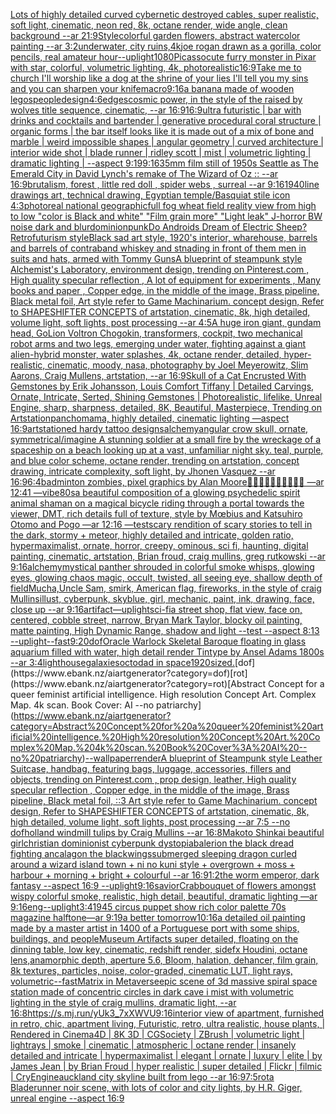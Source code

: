 [Lots of highly detailed curved cybernetic destroyed cables, super realistic, soft light, cinematic, neon red, 8k, octane render, wide angle, clean background --ar 21:9](https://www.ebank.nz/aiartgenerator?category=Lots%20of%20highly%20detailed%20curved%20cybernetic%20destroyed%20cables%2C%20super%20realistic%2C%20soft%20light%2C%20cinematic%2C%20neon%20red%2C%208k%2C%20octane%20render%2C%20wide%20angle%2C%20clean%20background%20--ar%2021%3A9)[Style](https://www.ebank.nz/aiartgenerator?category=Style)[colorful garden flowers, abstract watercolor painting --ar 3:2](https://www.ebank.nz/aiartgenerator?category=colorful%20garden%20flowers%2C%20abstract%20watercolor%20painting%20--ar%203%3A2)[underwater, city ruins,4k](https://www.ebank.nz/aiartgenerator?category=underwater%2C%20city%20ruins%2C4k)[joe rogan drawn as a gorilla, color pencils, real amateur hour](https://www.ebank.nz/aiartgenerator?category=joe%20rogan%20drawn%20as%20a%20gorilla%2C%20color%20pencils%2C%20real%20amateur%20hour)[--uplight](https://www.ebank.nz/aiartgenerator?category=--uplight)[1080](https://www.ebank.nz/aiartgenerator?category=1080)[Picasso](https://www.ebank.nz/aiartgenerator?category=Picasso)[cute furry monster in Pixar with star, colorful, volumetric lighting, 4k, photorealistic](https://www.ebank.nz/aiartgenerator?category=cute%20furry%20monster%20in%20Pixar%20with%20star%2C%20colorful%2C%20volumetric%20lighting%2C%204k%2C%20photorealistic)[16:9](https://www.ebank.nz/aiartgenerator?category=16%3A9)[Take me to church I'll worship like a dog at the shrine of your lies I'll tell you my sins and you can sharpen your knife](https://www.ebank.nz/aiartgenerator?category=Take%20me%20to%20church%20I%27ll%20worship%20like%20a%20dog%20at%20the%20shrine%20of%20your%20lies%20I%27ll%20tell%20you%20my%20sins%20and%20you%20can%20sharpen%20your%20knife)[macro](https://www.ebank.nz/aiartgenerator?category=macro)[9:16](https://www.ebank.nz/aiartgenerator?category=9%3A16)[a banana made of wooden legos](https://www.ebank.nz/aiartgenerator?category=a%20banana%20made%20of%20wooden%20legos)[people](https://www.ebank.nz/aiartgenerator?category=people)[design](https://www.ebank.nz/aiartgenerator?category=design)[4:6](https://www.ebank.nz/aiartgenerator?category=4%3A6)[edges](https://www.ebank.nz/aiartgenerator?category=edges)[cosmic power, in the style of the raised by wolves title sequence, cinematic, --ar 16:9](https://www.ebank.nz/aiartgenerator?category=cosmic%20power%2C%20in%20the%20style%20of%20the%20raised%20by%20wolves%20title%20sequence%2C%20cinematic%2C%20--ar%2016%3A9)[16:9](https://www.ebank.nz/aiartgenerator?category=16%3A9)[ultra futuristic | bar with drinks and cocktails and bartender | generative procedural coral structure | organic forms | the bar itself looks like it is made out of a mix of bone and marble | weird impossible shapes | angular geometry | curved architecture | interior wide shot | blade  runner | ridley scott | mist | volumetric lighting | dramatic lighting | --aspect 9:19](https://www.ebank.nz/aiartgenerator?category=ultra%20futuristic%20%7C%20bar%20with%20drinks%20and%20cocktails%20and%20bartender%20%7C%20generative%20procedural%20coral%20structure%20%7C%20organic%20forms%20%7C%20the%20bar%20itself%20looks%20like%20it%20is%20made%20out%20of%20a%20mix%20of%20bone%20and%20marble%20%7C%20weird%20impossible%20shapes%20%7C%20angular%20geometry%20%7C%20curved%20architecture%20%7C%20interior%20wide%20shot%20%7C%20blade%20%20runner%20%7C%20ridley%20scott%20%7C%20mist%20%7C%20volumetric%20lighting%20%7C%20dramatic%20lighting%20%7C%20--aspect%209%3A19)[9:16](https://www.ebank.nz/aiartgenerator?category=9%3A16)[35mm film still of 1950s Seattle as The Emerald City in David Lynch's remake of The Wizard of Oz :: --ar 16:9](https://www.ebank.nz/aiartgenerator?category=35mm%20film%20still%20of%201950s%20Seattle%20as%20The%20Emerald%20City%20in%20David%20Lynch%27s%20remake%20of%20The%20Wizard%20of%20Oz%20%3A%3A%20--ar%2016%3A9)[brutalism, forest , little red doll , spider webs , surreal --ar 9:16](https://www.ebank.nz/aiartgenerator?category=brutalism%2C%20forest%20%2C%20little%20red%20doll%20%2C%20spider%20webs%20%2C%20surreal%20--ar%209%3A16)[1940](https://www.ebank.nz/aiartgenerator?category=1940)[line drawings art, technical drawing, Egyptian temple](https://www.ebank.nz/aiartgenerator?category=line%20drawings%20art%2C%20technical%20drawing%2C%20Egyptian%20temple)[/Basquiat stile icon 4:3](https://www.ebank.nz/aiartgenerator?category=/Basquiat%20stile%20icon%204%3A3)[photoreal national geographicfull fog wheat field reality view from high to low "color is Black and white" "Film grain more" "Light leak" J-horror BW noise dark and blur](https://www.ebank.nz/aiartgenerator?category=photoreal%20national%20geographicfull%20fog%20wheat%20field%20reality%20view%20from%20high%20to%20low%20%22color%20is%20Black%20and%20white%22%20%22Film%20grain%20more%22%20%22Light%20leak%22%20J-horror%20BW%20noise%20dark%20and%20blur)[dominionpunk](https://www.ebank.nz/aiartgenerator?category=dominionpunk)[Do Androids Dream of Electric Sheep? Retrofuturism style](https://www.ebank.nz/aiartgenerator?category=Do%20Androids%20Dream%20of%20Electric%20Sheep%3F%20Retrofuturism%20style)[Black sad art style, 1920's interior, wharehouse, barrels and barrels of contraband whiskey and stnading in front of them men in suits and hats, armed with Tommy Guns](https://www.ebank.nz/aiartgenerator?category=Black%20sad%20art%20style%2C%201920%27s%20interior%2C%20wharehouse%2C%20barrels%20and%20barrels%20of%20contraband%20whiskey%20and%20stnading%20in%20front%20of%20them%20men%20in%20suits%20and%20hats%2C%20armed%20with%20Tommy%20Guns)[A blueprint of steampunk style Alchemist's Laboratory,  environment  design,  trending on Pinterest.com  , High quality specular reflection , A lot of equipment for experiments , Many books and paper ,  Copper  edge, in the middle of the image, Brass pipeline,  Black metal foil,  Art style refer to Game Machinarium.  concept design, Refer to SHAPESHIFTER CONCEPTS  of artstation, cinematic,  8k, high detailed,  volume light,  soft lights,  post processing    --ar 4:5](https://www.ebank.nz/aiartgenerator?category=A%20blueprint%20of%20steampunk%20style%20Alchemist%27s%20Laboratory%2C%20%20environment%20%20design%2C%20%20trending%20on%20Pinterest.com%20%20%2C%20High%20quality%20specular%20reflection%20%2C%20A%20lot%20of%20equipment%20for%20experiments%20%2C%20Many%20books%20and%20paper%20%2C%20%20Copper%20%20edge%2C%20in%20the%20middle%20of%20the%20image%2C%20Brass%20pipeline%2C%20%20Black%20metal%20foil%2C%20%20Art%20style%20refer%20to%20Game%20Machinarium.%20%20concept%20design%2C%20Refer%20to%20SHAPESHIFTER%20CONCEPTS%20%20of%20artstation%2C%20cinematic%2C%20%208k%2C%20high%20detailed%2C%20%20volume%20light%2C%20%20soft%20lights%2C%20%20post%20processing%20%20%20%20--ar%204%3A5)[A huge iron giant, gundam head, GoLion Voltron Chogokin, transformers, cockpit, two mechanical robot arms and two legs, emerging under water, fighting against a giant alien-hybrid monster, water splashes, 4k, octane render, detailed, hyper-realistic, cinematic, moody, nasa, photography by Joel Meyerowitz, Slim Aarons, Craig Mullens, artstation, --ar 16:9](https://www.ebank.nz/aiartgenerator?category=A%20huge%20iron%20giant%2C%20gundam%20head%2C%20GoLion%20Voltron%20Chogokin%2C%20transformers%2C%20cockpit%2C%20two%20mechanical%20robot%20arms%20and%20two%20legs%2C%20emerging%20under%20water%2C%20fighting%20against%20a%20giant%20alien-hybrid%20monster%2C%20water%20splashes%2C%204k%2C%20octane%20render%2C%20detailed%2C%20hyper-realistic%2C%20cinematic%2C%20moody%2C%20nasa%2C%20photography%20by%20Joel%20Meyerowitz%2C%20Slim%20Aarons%2C%20Craig%20Mullens%2C%20artstation%2C%20--ar%2016%3A9)[Skull of a Cat Encrusted With Gemstones by Erik Johansson, Louis Comfort Tiffany | Detailed Carvings, Ornate, Intricate, Serted,  Shining Gemstones | Photorealistic, lifelike, Unreal Engine, sharp, sharpness, detailed, 8K, Beautiful, Masterpiece, Trending on Artstation](https://www.ebank.nz/aiartgenerator?category=Skull%20of%20a%20Cat%20Encrusted%20With%20Gemstones%20by%20Erik%20Johansson%2C%20Louis%20Comfort%20Tiffany%20%7C%20Detailed%20Carvings%2C%20Ornate%2C%20Intricate%2C%20Serted%2C%20%20Shining%20Gemstones%20%7C%20Photorealistic%2C%20lifelike%2C%20Unreal%20Engine%2C%20sharp%2C%20sharpness%2C%20detailed%2C%208K%2C%20Beautiful%2C%20Masterpiece%2C%20Trending%20on%20Artstation)[panchomama, highly detailed, cinematic lighting —aspect 16:9](https://www.ebank.nz/aiartgenerator?category=panchomama%2C%20highly%20detailed%2C%20cinematic%20lighting%20%E2%80%94aspect%2016%3A9)[artstation](https://www.ebank.nz/aiartgenerator?category=artstation)[ed hardy tattoo designs](https://www.ebank.nz/aiartgenerator?category=ed%20hardy%20tattoo%20designs)[alchemy](https://www.ebank.nz/aiartgenerator?category=alchemy)[angular crow skull, ornate, symmetrical](https://www.ebank.nz/aiartgenerator?category=angular%20crow%20skull%2C%20ornate%2C%20symmetrical)[/imagine A stunning soldier at a small fire by the wreckage of a spaceship on a beach looking up at a vast, unfamiliar night sky. teal, purple, and blue color scheme, octane render, trending on artstation, concept drawing, intricate complexity, soft light, by Jhonen Vasquez --ar 16:9](https://www.ebank.nz/aiartgenerator?category=/imagine%20A%20stunning%20soldier%20at%20a%20small%20fire%20by%20the%20wreckage%20of%20a%20spaceship%20on%20a%20beach%20looking%20up%20at%20a%20vast%2C%20unfamiliar%20night%20sky.%20teal%2C%20purple%2C%20and%20blue%20color%20scheme%2C%20octane%20render%2C%20trending%20on%20artstation%2C%20concept%20drawing%2C%20intricate%20complexity%2C%20soft%20light%2C%20by%20Jhonen%20Vasquez%20--ar%2016%3A9)[6:4](https://www.ebank.nz/aiartgenerator?category=6%3A4)[badminton zombies, pixel graphics by Alan Moore](https://www.ebank.nz/aiartgenerator?category=badminton%20zombies%2C%20pixel%20graphics%20by%20Alan%20Moore)[🧬🧬🧬🧬🧬🧬🧬🧬🧬🧬 —ar 12:41 —vibe](https://www.ebank.nz/aiartgenerator?category=%F0%9F%A7%AC%F0%9F%A7%AC%F0%9F%A7%AC%F0%9F%A7%AC%F0%9F%A7%AC%F0%9F%A7%AC%F0%9F%A7%AC%F0%9F%A7%AC%F0%9F%A7%AC%F0%9F%A7%AC%20%E2%80%94ar%2012%3A41%20%E2%80%94vibe)[80s](https://www.ebank.nz/aiartgenerator?category=80s)[a beautiful composition of a glowing psychedelic spirit animal shaman on a magical bicycle riding through a portal towards the viewer, DMT,  rich details full of texture, style by Mœbius and Katsuhiro Otomo and Pogo —ar 12:16 —test](https://www.ebank.nz/aiartgenerator?category=a%20beautiful%20composition%20of%20a%20glowing%20psychedelic%20spirit%20animal%20shaman%20on%20a%20magical%20bicycle%20riding%20through%20a%20portal%20towards%20the%20viewer%2C%20DMT%2C%20%20rich%20details%20full%20of%20texture%2C%20style%20by%20M%C5%93bius%20and%20Katsuhiro%20Otomo%20and%20Pogo%20%E2%80%94ar%2012%3A16%20%E2%80%94test)[scary rendition of scary stories to tell in the dark, stormy + meteor, highly detailed and intricate, golden ratio, hypermaximalist, ornate, horror, creepy, ominous, sci fi, haunting, digital painting, cinematic, artstation, Brian froud, craig mullins, greg rutkowski --ar 9:16](https://www.ebank.nz/aiartgenerator?category=scary%20rendition%20of%20scary%20stories%20to%20tell%20in%20the%20dark%2C%20stormy%20%2B%20meteor%2C%20highly%20detailed%20and%20intricate%2C%20golden%20ratio%2C%20hypermaximalist%2C%20ornate%2C%20horror%2C%20creepy%2C%20ominous%2C%20sci%20fi%2C%20haunting%2C%20digital%20painting%2C%20cinematic%2C%20artstation%2C%20Brian%20froud%2C%20craig%20mullins%2C%20greg%20rutkowski%20--ar%209%3A16)[alchemy](https://www.ebank.nz/aiartgenerator?category=alchemy)[mystical panther shrouded in colorful smoke whisps, glowing eyes, glowing chaos magic, occult, twisted, all seeing eye, shallow depth of field](https://www.ebank.nz/aiartgenerator?category=mystical%20panther%20shrouded%20in%20colorful%20smoke%20whisps%2C%20glowing%20eyes%2C%20glowing%20chaos%20magic%2C%20occult%2C%20twisted%2C%20all%20seeing%20eye%2C%20shallow%20depth%20of%20field)[Mucha,](https://www.ebank.nz/aiartgenerator?category=Mucha%2C)[Uncle Sam, smirk, American flag, fireworks, in the style of craig Mullins](https://www.ebank.nz/aiartgenerator?category=Uncle%20Sam%2C%20smirk%2C%20American%20flag%2C%20fireworks%2C%20in%20the%20style%20of%20craig%20Mullins)[illust, cyberpunk, skyblue, girl, mechanic, paint, ink, drawing, face, close up --ar 9:16](https://www.ebank.nz/aiartgenerator?category=illust%2C%20cyberpunk%2C%20skyblue%2C%20girl%2C%20mechanic%2C%20paint%2C%20ink%2C%20drawing%2C%20face%2C%20close%20up%20--ar%209%3A16)[artifact](https://www.ebank.nz/aiartgenerator?category=artifact)[—uplight](https://www.ebank.nz/aiartgenerator?category=%E2%80%94uplight)[sci-fi](https://www.ebank.nz/aiartgenerator?category=sci-fi)[a street shop, flat view, face on, centered, cobble street, narrow, Bryan Mark Taylor, blocky oil painting, matte painting, High Dynamic Range, shadow and light --test --aspect 8:13 --uplight](https://www.ebank.nz/aiartgenerator?category=a%20street%20shop%2C%20flat%20view%2C%20face%20on%2C%20centered%2C%20cobble%20street%2C%20narrow%2C%20Bryan%20Mark%20Taylor%2C%20blocky%20oil%20painting%2C%20matte%20painting%2C%20High%20Dynamic%20Range%2C%20shadow%20and%20light%20--test%20--aspect%208%3A13%20--uplight)[--fast](https://www.ebank.nz/aiartgenerator?category=--fast)[9:20](https://www.ebank.nz/aiartgenerator?category=9%3A20)[dof](https://www.ebank.nz/aiartgenerator?category=dof)[Oracle Warlock Skeletal Baroque floating in glass aquarium filled with water, high detail render Tintype by Ansel Adams 1800s --ar 3:4](https://www.ebank.nz/aiartgenerator?category=Oracle%20Warlock%20Skeletal%20Baroque%20floating%20in%20glass%20aquarium%20filled%20with%20water%2C%20high%20detail%20render%20Tintype%20by%20Ansel%20Adams%201800s%20--ar%203%3A4)[lighthouse](https://www.ebank.nz/aiartgenerator?category=lighthouse)[galaxies](https://www.ebank.nz/aiartgenerator?category=galaxies)[octodad in space](https://www.ebank.nz/aiartgenerator?category=octodad%20in%20space)[1920](https://www.ebank.nz/aiartgenerator?category=1920)[sized.](https://www.ebank.nz/aiartgenerator?category=sized.)[dof](https://www.ebank.nz/aiartgenerator?category=dof)[rot](https://www.ebank.nz/aiartgenerator?category=rot)[Abstract Concept for a queer feminist artificial intelligence. High resolution Concept Art. Complex Map. 4k scan. Book Cover: AI --no patriarchy](https://www.ebank.nz/aiartgenerator?category=Abstract%20Concept%20for%20a%20queer%20feminist%20artificial%20intelligence.%20High%20resolution%20Concept%20Art.%20Complex%20Map.%204k%20scan.%20Book%20Cover%3A%20AI%20--no%20patriarchy)[--wallpaper](https://www.ebank.nz/aiartgenerator?category=--wallpaper)[render](https://www.ebank.nz/aiartgenerator?category=render)[A blueprint of Steampunk style Leather Suitcase,  handbag, featuring bags, luggage, accessories, fillers and objects,  trending on Pinterest.com  , prop design, leather, High quality specular reflection , Copper  edge, in the middle of the image, Brass pipeline,  Black metal foil,  ::3  Art style refer to Game Machinarium.  concept design, Refer to SHAPESHIFTER CONCEPTS  of artstation, cinematic,  8k, high detailed,  volume light,  soft lights,  post processing    --ar 7:5   --no dof](https://www.ebank.nz/aiartgenerator?category=A%20blueprint%20of%20Steampunk%20style%20Leather%20Suitcase%2C%20%20handbag%2C%20featuring%20bags%2C%20luggage%2C%20accessories%2C%20fillers%20and%20objects%2C%20%20trending%20on%20Pinterest.com%20%20%2C%20prop%20design%2C%20leather%2C%20High%20quality%20specular%20reflection%20%2C%20Copper%20%20edge%2C%20in%20the%20middle%20of%20the%20image%2C%20Brass%20pipeline%2C%20%20Black%20metal%20foil%2C%20%20%3A%3A3%20%20Art%20style%20refer%20to%20Game%20Machinarium.%20%20concept%20design%2C%20Refer%20to%20SHAPESHIFTER%20CONCEPTS%20%20of%20artstation%2C%20cinematic%2C%20%208k%2C%20high%20detailed%2C%20%20volume%20light%2C%20%20soft%20lights%2C%20%20post%20processing%20%20%20%20--ar%207%3A5%20%20%20--no%20dof)[holland windmill tulips by Craig Mullins --ar 16:8](https://www.ebank.nz/aiartgenerator?category=holland%20windmill%20tulips%20by%20Craig%20Mullins%20--ar%2016%3A8)[Makoto Shinkai beautiful girl](https://www.ebank.nz/aiartgenerator?category=Makoto%20Shinkai%20beautiful%20girl)[christian dominionist cyberpunk dystopia](https://www.ebank.nz/aiartgenerator?category=christian%20dominionist%20cyberpunk%20dystopia)[balerion the black dread fighting ancalagon the black](https://www.ebank.nz/aiartgenerator?category=balerion%20the%20black%20dread%20fighting%20ancalagon%20the%20black)[wings](https://www.ebank.nz/aiartgenerator?category=wings)[submerged sleeping dragon curled around a wizard island town + ni no kuni style + overgrown + moss + harbour + morning + bright + colourful --ar 16:9](https://www.ebank.nz/aiartgenerator?category=submerged%20sleeping%20dragon%20curled%20around%20a%20wizard%20island%20town%20%2B%20ni%20no%20kuni%20style%20%2B%20overgrown%20%2B%20moss%20%2B%20harbour%20%2B%20morning%20%2B%20bright%20%2B%20colourful%20--ar%2016%3A9)[1:2](https://www.ebank.nz/aiartgenerator?category=1%3A2)[the worm emperor, dark fantasy --aspect 16:9 --uplight](https://www.ebank.nz/aiartgenerator?category=the%20worm%20emperor%2C%20dark%20fantasy%20--aspect%2016%3A9%20--uplight)[9:16](https://www.ebank.nz/aiartgenerator?category=9%3A16)[savior](https://www.ebank.nz/aiartgenerator?category=savior)[Crab](https://www.ebank.nz/aiartgenerator?category=Crab)[bouquet of flowers amongst wispy colorful smoke, realistic, high detail, beautiful, dramatic lighting —ar 9:16](https://www.ebank.nz/aiartgenerator?category=bouquet%20of%20flowers%20amongst%20wispy%20colorful%20smoke%2C%20realistic%2C%20high%20detail%2C%20beautiful%2C%20dramatic%20lighting%20%E2%80%94ar%209%3A16)[eng](https://www.ebank.nz/aiartgenerator?category=eng)[--uplight](https://www.ebank.nz/aiartgenerator?category=--uplight)[3:4](https://www.ebank.nz/aiartgenerator?category=3%3A4)[1945 circus puppet show rich color palette 70s magazine halftone—ar 9:19](https://www.ebank.nz/aiartgenerator?category=1945%20circus%20puppet%20show%20rich%20color%20palette%2070s%20magazine%20halftone%E2%80%94ar%209%3A19)[a better tomorrow](https://www.ebank.nz/aiartgenerator?category=a%20better%20tomorrow)[10:16](https://www.ebank.nz/aiartgenerator?category=10%3A16)[a detailed oil painting made by a master artist in 1400 of a Portuguese port with some ships, buildings, and people](https://www.ebank.nz/aiartgenerator?category=a%20detailed%20oil%20painting%20made%20by%20a%20master%20artist%20in%201400%20of%20a%20Portuguese%20port%20with%20some%20ships%2C%20buildings%2C%20and%20people)[Museum Artifacts  super detailed, floating on the dinning table, low key, cinematic, redshift render, sidefx Houdini, octane lens,anamorphic depth, aperture 5.6, Bloom, halation, dehancer, film grain, 8k textures, particles, noise, color-graded, cinematic LUT, light rays, volumetric](https://www.ebank.nz/aiartgenerator?category=Museum%20Artifacts%20%20super%20detailed%2C%20floating%20on%20the%20dinning%20table%2C%20low%20key%2C%20cinematic%2C%20redshift%20render%2C%20sidefx%20Houdini%2C%20octane%20lens%2Canamorphic%20depth%2C%20aperture%205.6%2C%20Bloom%2C%20halation%2C%20dehancer%2C%20film%20grain%2C%208k%20textures%2C%20particles%2C%20noise%2C%20color-graded%2C%20cinematic%20LUT%2C%20light%20rays%2C%20volumetric)[--fast](https://www.ebank.nz/aiartgenerator?category=--fast)[Matrix in Metaverse](https://www.ebank.nz/aiartgenerator?category=Matrix%20in%20Metaverse)[epic scene of 3d massive spiral space station made of concentric circles in dark cave i mist with volumetric lighting in the style of craig mullins, dramatic light, --ar 16:8](https://www.ebank.nz/aiartgenerator?category=epic%20scene%20of%203d%20massive%20spiral%20space%20station%20made%20of%20concentric%20circles%20in%20dark%20cave%20i%20mist%20with%20volumetric%20lighting%20in%20the%20style%20of%20craig%20mullins%2C%20dramatic%20light%2C%20--ar%2016%3A8)[<https://s.mj.run/yUk3_7xXWVU>](https://www.ebank.nz/aiartgenerator?category=%3Chttps%3A//s.mj.run/yUk3_7xXWVU%3E)[9:16](https://www.ebank.nz/aiartgenerator?category=9%3A16)[interior view of apartment, furnished in retro, chic,  apartment living, Futuristic, retro, ultra realistic, house plants, | Rendered in Cinema4D | 8K 3D | CGSociety | ZBrush | volumetric light | lightrays | smoke | cinematic | atmospheric | octane render | insanely detailed and intricate | hypermaximalist | elegant | ornate | luxury | elite | by James Jean | by Brian Froud | hyper realistic | super detailed | Flickr | filmic | CryEngine](https://www.ebank.nz/aiartgenerator?category=interior%20view%20of%20apartment%2C%20furnished%20in%20retro%2C%20chic%2C%20%20apartment%20living%2C%20Futuristic%2C%20retro%2C%20ultra%20realistic%2C%20house%20plants%2C%20%7C%20Rendered%20in%20Cinema4D%20%7C%208K%203D%20%7C%20CGSociety%20%7C%20ZBrush%20%7C%20volumetric%20light%20%7C%20lightrays%20%7C%20smoke%20%7C%20cinematic%20%7C%20atmospheric%20%7C%20octane%20render%20%7C%20insanely%20detailed%20and%20intricate%20%7C%20hypermaximalist%20%7C%20elegant%20%7C%20ornate%20%7C%20luxury%20%7C%20elite%20%7C%20by%20James%20Jean%20%7C%20by%20Brian%20Froud%20%7C%20hyper%20realistic%20%7C%20super%20detailed%20%7C%20Flickr%20%7C%20filmic%20%7C%20CryEngine)[auckland city skyline built from lego --ar 16:9](https://www.ebank.nz/aiartgenerator?category=auckland%20city%20skyline%20built%20from%20lego%20--ar%2016%3A9)[7:5](https://www.ebank.nz/aiartgenerator?category=7%3A5)[rot](https://www.ebank.nz/aiartgenerator?category=rot)[a Bladerunner noir scene, with lots of color and city lights, by H.R. Giger, unreal engine --aspect 16:9](https://www.ebank.nz/aiartgenerator?category=a%20Bladerunner%20noir%20scene%2C%20with%20lots%20of%20color%20and%20city%20lights%2C%20by%20H.R.%20Giger%2C%20unreal%20engine%20--aspect%2016%3A9)